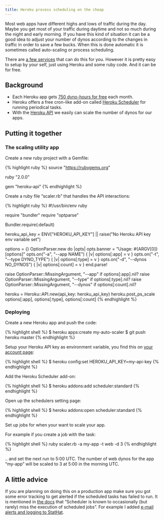 ```yaml
---
title: Heroku process scheduling on the cheap
---
```


Most web apps have different highs and lows of traffic during the day. Maybe you get most of your traffic during daytime and not so much during the night and early morning. If you have this kind of situation it can be a good idea to adjust your number of dynos according to the changes in traffic in order to save a few bucks. When this is done automatic it is sometimes called auto-scaling or process scheduling. 

There are [a few services](https://addons.heroku.com/process-scheduler) that can do this for you. However it is pretty easy to setup by your self, just using Heroku and some ruby code. And it can be for free. 


## Background

* Each Heroku app gets [750 dyno-hours for free](https://devcenter.heroku.com/articles/usage-and-billing#750-free-dyno-hours-per-app) each month. 
* Heroku offers a free cron-like add-on called [Heroku Scheduler](https://addons.heroku.com/scheduler) for running periodical tasks.
* With the [Heroku API](https://devcenter.heroku.com/articles/platform-api-reference) we easily can scale the number of dynos for our apps.

## Putting it together

### The scaling utility app

Create a new ruby project with a Gemfile:

{% highlight ruby %}
source "https://rubygems.org"

ruby "2.0.0"

gem "heroku-api"
{% endhighlight %}

Create a ruby file “scaler.rb” that handles the API interactions:

{% highlight ruby %}
#!/usr/bin/env ruby

require "bundler"
require "optparse"

Bundler.require(:default)

heroku_api_key = ENV["HEROKU_API_KEY"] || raise("No Heroku API key env variable set")

options = {}
OptionParser.new do |opts|
  opts.banner = "Usage: #{ARGV[0]} [options]"
  opts.on("-a", "--app NAME") { |v| options[:app] = v }
  opts.on("-t", "--type DYNO_TYPE") { |v| options[:type] = v }
  opts.on("-d", "--dynos NO_DYNOS") { |v| options[:count] = v }
end.parse!

raise OptionParser::MissingArgument, "--app" if options[:app].nil?
raise OptionParser::MissingArgument, "--type" if options[:type].nil?
raise OptionParser::MissingArgument, "--dynos" if options[:count].nil?

heroku = Heroku::API.new(api_key: heroku_api_key)
heroku.post_ps_scale options[:app], options[:type], options[:count]
{% endhighlight %}

### Deploying

Create a new Heroku app and push the code:

{% highlight shell %}
$ heroku apps:create my-auto-scaler
$ git push heroku master
{% endhighlight %}

Setup your Heroku API key as environment variable, you find this on [your account page](https://dashboard.heroku.com/account):

{% highlight shell %}
$ heroku config:set HEROKU_API_KEY=my-api-key
{% endhighlight %}

Add the Heroku Scheduler add-on:

{% highlight shell %}
$ heroku addons:add scheduler:standard
{% endhighlight %}

Open up the schedulers setting page:

{% highlight shell %}
$ heroku addons:open scheduler:standard
{% endhighlight %}

Set up jobs for when your want to scale your app. 

For example if you create a job with the task:

{% highlight shell %}
ruby scaler.rb -a my-app -t web -d 3
{% endhighlight %}

.. and set the next run to 5:00 UTC. The number of web dynos for the app “my-app” will be scaled to 3 at 5:00 in the morning UTC.

## A little advice

If you are planning on doing this on a production app make sure you got some error tracking to get alerted if the scheduled tasks has failed to run. It is mentioned in [the docs](https://devcenter.heroku.com/articles/scheduler) that “Scheduler is known to occasionally (but rarely) miss the execution of scheduled jobs”. For example I added [e-mail alerts and logging to StatHat](https://github.com/arvida/thief-in-the-night). 
